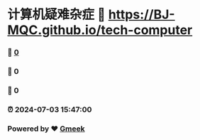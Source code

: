 # 计算机疑难杂症 :link: https://BJ-MQC.github.io/tech-computer 
### :page_facing_up: [0](https://BJ-MQC.github.io/tech-computer/tag.html) 
### :speech_balloon: 0 
### :hibiscus: 0 
### :alarm_clock: 2024-07-03 15:47:00 
### Powered by :heart: [Gmeek](https://github.com/Meekdai/Gmeek)
